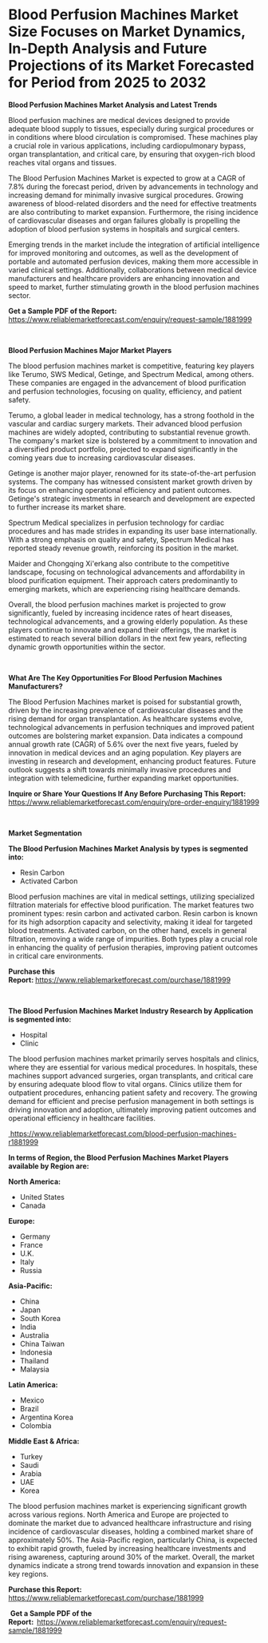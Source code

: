 <p><h1>Blood Perfusion Machines Market Size Focuses on Market Dynamics, In-Depth Analysis and Future Projections of its Market Forecasted for Period from 2025 to 2032</h1></p><p><strong>Blood Perfusion Machines Market Analysis and Latest Trends</strong></p>
<p><p>Blood perfusion machines are medical devices designed to provide adequate blood supply to tissues, especially during surgical procedures or in conditions where blood circulation is compromised. These machines play a crucial role in various applications, including cardiopulmonary bypass, organ transplantation, and critical care, by ensuring that oxygen-rich blood reaches vital organs and tissues.</p><p>The Blood Perfusion Machines Market is expected to grow at a CAGR of 7.8% during the forecast period, driven by advancements in technology and increasing demand for minimally invasive surgical procedures. Growing awareness of blood-related disorders and the need for effective treatments are also contributing to market expansion. Furthermore, the rising incidence of cardiovascular diseases and organ failures globally is propelling the adoption of blood perfusion systems in hospitals and surgical centers.</p><p>Emerging trends in the market include the integration of artificial intelligence for improved monitoring and outcomes, as well as the development of portable and automated perfusion devices, making them more accessible in varied clinical settings. Additionally, collaborations between medical device manufacturers and healthcare providers are enhancing innovation and speed to market, further stimulating growth in the blood perfusion machines sector.</p></p>
<p><strong>Get a Sample PDF of the Report:&nbsp;</strong> <a href="https://www.reliablemarketforecast.com/enquiry/request-sample/1881999?utm_campaign=3442&utm_medium=2&utm_source=Github&utm_content=ia&utm_term=14042025&utm_id=blood-perfusion-machines">https://www.reliablemarketforecast.com/enquiry/request-sample/1881999</a></p>
<p>&nbsp;</p>
<p><strong>Blood Perfusion Machines Major Market Players</strong></p>
<p><p>The blood perfusion machines market is competitive, featuring key players like Terumo, SWS Medical, Getinge, and Spectrum Medical, among others. These companies are engaged in the advancement of blood purification and perfusion technologies, focusing on quality, efficiency, and patient safety.</p><p>Terumo, a global leader in medical technology, has a strong foothold in the vascular and cardiac surgery markets. Their advanced blood perfusion machines are widely adopted, contributing to substantial revenue growth. The company's market size is bolstered by a commitment to innovation and a diversified product portfolio, projected to expand significantly in the coming years due to increasing cardiovascular diseases.</p><p>Getinge is another major player, renowned for its state-of-the-art perfusion systems. The company has witnessed consistent market growth driven by its focus on enhancing operational efficiency and patient outcomes. Getinge's strategic investments in research and development are expected to further increase its market share.</p><p>Spectrum Medical specializes in perfusion technology for cardiac procedures and has made strides in expanding its user base internationally. With a strong emphasis on quality and safety, Spectrum Medical has reported steady revenue growth, reinforcing its position in the market.</p><p>Maider and Chongqing Xi'erkang also contribute to the competitive landscape, focusing on technological advancements and affordability in blood purification equipment. Their approach caters predominantly to emerging markets, which are experiencing rising healthcare demands.</p><p>Overall, the blood perfusion machines market is projected to grow significantly, fueled by increasing incidence rates of heart diseases, technological advancements, and a growing elderly population. As these players continue to innovate and expand their offerings, the market is estimated to reach several billion dollars in the next few years, reflecting dynamic growth opportunities within the sector.</p></p>
<p>&nbsp;</p>
<p><strong>What Are The Key Opportunities For Blood Perfusion Machines Manufacturers?</strong></p>
<p><p>The Blood Perfusion Machines market is poised for substantial growth, driven by the increasing prevalence of cardiovascular diseases and the rising demand for organ transplantation. As healthcare systems evolve, technological advancements in perfusion techniques and improved patient outcomes are bolstering market expansion. Data indicates a compound annual growth rate (CAGR) of 5.6% over the next five years, fueled by innovation in medical devices and an aging population. Key players are investing in research and development, enhancing product features. Future outlook suggests a shift towards minimally invasive procedures and integration with telemedicine, further expanding market opportunities.</p></p>
<p><strong>Inquire or Share Your Questions If Any Before Purchasing This Report:</strong> <a href="https://www.reliablemarketforecast.com/enquiry/pre-order-enquiry/1881999?utm_campaign=3442&utm_medium=2&utm_source=Github&utm_content=ia&utm_term=14042025&utm_id=blood-perfusion-machines">https://www.reliablemarketforecast.com/enquiry/pre-order-enquiry/1881999</a></p>
<p>&nbsp;</p>
<p><strong>Market Segmentation</strong></p>
<p><strong>The Blood Perfusion Machines Market Analysis by types is segmented into:</strong></p>
<p><ul><li>Resin Carbon</li><li>Activated Carbon</li></ul></p>
<p><p>Blood perfusion machines are vital in medical settings, utilizing specialized filtration materials for effective blood purification. The market features two prominent types: resin carbon and activated carbon. Resin carbon is known for its high adsorption capacity and selectivity, making it ideal for targeted blood treatments. Activated carbon, on the other hand, excels in general filtration, removing a wide range of impurities. Both types play a crucial role in enhancing the quality of perfusion therapies, improving patient outcomes in critical care environments.</p></p>
<p><strong>Purchase this Report:&nbsp;</strong><a href="https://www.reliablemarketforecast.com/purchase/1881999?utm_campaign=3442&utm_medium=2&utm_source=Github&utm_content=ia&utm_term=14042025&utm_id=blood-perfusion-machines">https://www.reliablemarketforecast.com/purchase/1881999</a></p>
<p>&nbsp;</p>
<p><strong>The Blood Perfusion Machines Market Industry Research by Application is segmented into:</strong></p>
<p><ul><li>Hospital</li><li>Clinic</li></ul></p>
<p><p>The blood perfusion machines market primarily serves hospitals and clinics, where they are essential for various medical procedures. In hospitals, these machines support advanced surgeries, organ transplants, and critical care by ensuring adequate blood flow to vital organs. Clinics utilize them for outpatient procedures, enhancing patient safety and recovery. The growing demand for efficient and precise perfusion management in both settings is driving innovation and adoption, ultimately improving patient outcomes and operational efficiency in healthcare facilities.</p></p>
<p><a href="https://www.reliablemarketforecast.com/blood-perfusion-machines-r1881999?utm_campaign=3442&utm_medium=2&utm_source=Github&utm_content=ia&utm_term=14042025&utm_id=blood-perfusion-machines">&nbsp;https://www.reliablemarketforecast.com/blood-perfusion-machines-r1881999</a></p>
<p><strong>In terms of Region, the Blood Perfusion Machines Market Players available by Region are:</strong></p>
<p>
    <p> <strong> North America: </strong>
        <ul>
            <li>United States</li>
            <li>Canada</li>
        </ul>
        </p> 
    <p> <strong> Europe: </strong>
        <ul>
            <li>Germany</li>
            <li>France</li>
            <li>U.K.</li>
            <li>Italy</li>
            <li>Russia</li>
        </ul>
        </p> 
    <p> <strong> Asia-Pacific: </strong>
        <ul>
            <li>China</li>
            <li>Japan</li>
            <li>South Korea</li>
            <li>India</li>
            <li>Australia</li>
            <li>China Taiwan</li>
            <li>Indonesia</li>
            <li>Thailand</li>
            <li>Malaysia</li>
        </ul>
        </p> 
    <p> <strong> Latin America: </strong>
        <ul>
            <li>Mexico</li>
            <li>Brazil</li>
            <li>Argentina Korea</li>
            <li>Colombia</li>
        </ul>
        </p> 
    <p> <strong> Middle East & Africa: </strong>
        <ul>
            <li>Turkey</li>
            <li>Saudi</li>
            <li>Arabia</li>
            <li>UAE</li>
            <li>Korea</li>
        </ul>
    </p>
    </p>
<p><p>The blood perfusion machines market is experiencing significant growth across various regions. North America and Europe are projected to dominate the market due to advanced healthcare infrastructure and rising incidence of cardiovascular diseases, holding a combined market share of approximately 50%. The Asia-Pacific region, particularly China, is expected to exhibit rapid growth, fueled by increasing healthcare investments and rising awareness, capturing around 30% of the market. Overall, the market dynamics indicate a strong trend towards innovation and expansion in these key regions.</p></p>
<p><strong>Purchase this Report: </strong><a href="https://www.reliablemarketforecast.com/purchase/1881999?utm_campaign=3442&utm_medium=2&utm_source=Github&utm_content=ia&utm_term=14042025&utm_id=blood-perfusion-machines">https://www.reliablemarketforecast.com/purchase/1881999</a></p>
<p>&nbsp;<strong>Get a Sample PDF of the Report:&nbsp;&nbsp;</strong><a href="https://www.reliablemarketforecast.com/enquiry/request-sample/1881999?utm_campaign=3442&utm_medium=2&utm_source=Github&utm_content=ia&utm_term=14042025&utm_id=blood-perfusion-machines">https://www.reliablemarketforecast.com/enquiry/request-sample/1881999</a></p>
<p><strong></strong></p>
<p><p></p><p></p><p></p></p>